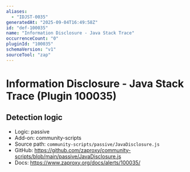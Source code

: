```yaml
---
aliases:
  - "IDJST-0035"
generatedAt: "2025-09-04T16:49:58Z"
id: "def-100035"
name: "Information Disclosure - Java Stack Trace"
occurrenceCount: "0"
pluginId: "100035"
schemaVersion: "v1"
sourceTool: "zap"
---
```


# Information Disclosure - Java Stack Trace (Plugin 100035)

## Detection logic

- Logic: passive
- Add-on: community-scripts
- Source path: `community-scripts/passive/JavaDisclosure.js`
- GitHub: https://github.com/zaproxy/community-scripts/blob/main/passive/JavaDisclosure.js
- Docs: https://www.zaproxy.org/docs/alerts/100035/

